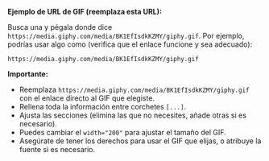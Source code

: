 
**Ejemplo de URL de GIF (reemplaza esta URL):**

Busca una y pégala donde dice `https://media.giphy.com/media/BK1EfIsdkKZMY/giphy.gif`. Por ejemplo, podrías usar algo como (verifica que el enlace funcione y sea adecuado):

`https://media.giphy.com/media/BK1EfIsdkKZMY/giphy.gif`

**Importante:**

*   Reemplaza `https://media.giphy.com/media/BK1EfIsdkKZMY/giphy.gif` con el enlace directo al GIF que elegiste.
*   Rellena toda la información entre corchetes `[...]`.
*   Ajusta las secciones (elimina las que no necesites, añade otras si es necesario).
*   Puedes cambiar el `width="200"` para ajustar el tamaño del GIF.
*   Asegúrate de tener los derechos para usar el GIF que elijas, o atribuye la fuente si es necesario.
